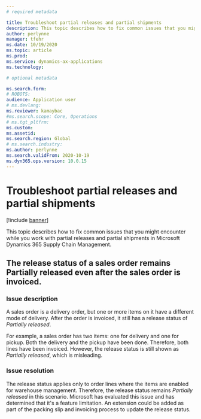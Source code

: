 ```yaml
---
# required metadata

title: Troubleshoot partial releases and partial shipments
description: This topic describes how to fix common issues that you might encounter while you work with partial releases and partial shipments in Microsoft Dynamics 365 Supply Chain Management.
author: perlynne
manager: tfehr
ms.date: 10/19/2020
ms.topic: article
ms.prod: 
ms.service: dynamics-ax-applications
ms.technology: 

# optional metadata

ms.search.form: 
# ROBOTS: 
audience: Application user
# ms.devlang: 
ms.reviewer: kamaybac
#ms.search.scope: Core, Operations
# ms.tgt_pltfrm: 
ms.custom: 
ms.assetid: 
ms.search.region: Global
# ms.search.industry: 
ms.author: perlynne
ms.search.validFrom: 2020-10-19
ms.dyn365.ops.version: 10.0.15
---
```


# Troubleshoot partial releases and partial shipments

[!include [banner](../includes/banner.md)]

This topic describes how to fix common issues that you might encounter while you work with partial releases and partial shipments in Microsoft Dynamics 365 Supply Chain Management.

## The release status of a sales order remains Partially released even after the sales order is invoiced.

### Issue description

A sales order is a delivery order, but one or more items on it have a different mode of delivery. After the order is invoiced, it still has a release status of *Partially released*.

For example, a sales order has two items: one for delivery and one for pickup. Both the delivery and the pickup have been done. Therefore, both lines have been invoiced. However, the release status is still shown as *Partially released*, which is misleading.

### Issue resolution

The release status applies only to order lines where the items are enabled for warehouse management. Therefore, the release status remains *Partially released* in this scenario. Microsoft has evaluated this issue and has determined that it's a feature limitation. An extension could be added as part of the packing slip and invoicing process to update the release status.
